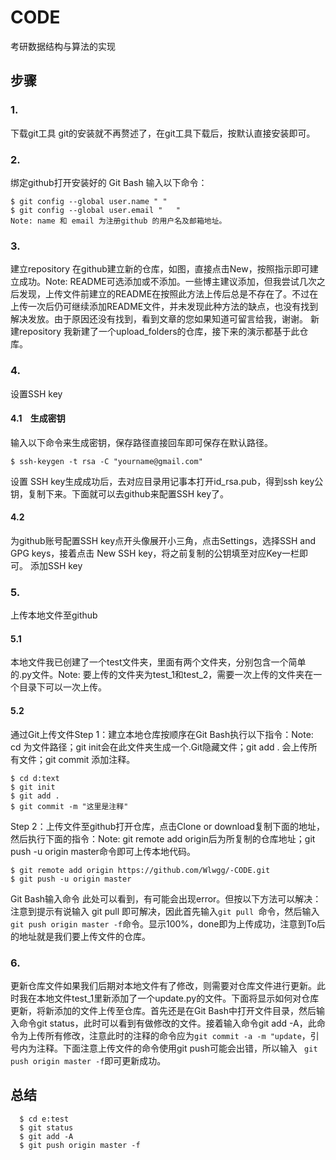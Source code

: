 # CODE

考研数据结构与算法的实现

## 步骤
### 1.    
下载git工具
git的安装就不再赘述了，在git工具下载后，按默认直接安装即可。
### 2.
绑定github打开安装好的 Git Bash 输入以下命令：
  ```
  $ git config --global user.name " "
  $ git config --global user.email "   "
  Note: name 和 email 为注册github 的用户名及邮箱地址。
```
### 3. 
建立repository
在github建立新的仓库，如图，直接点击New，按照指示即可建立成功。Note: README可选添加或不添加。一些博主建议添加，但我尝试几次之后发现，上传文件前建立的README在按照此方法上传后总是不存在了。不过在上传一次后仍可继续添加README文件，并未发现此种方法的缺点，也没有找到解决发放。由于原因还没有找到，看到文章的您如果知道可留言给我，谢谢。
  新建repository
  我新建了一个upload_folders的仓库，接下来的演示都基于此仓库。
### 4.
设置SSH key
#### 4.1    生成密钥
输入以下命令来生成密钥，保存路径直接回车即可保存在默认路径。
```
$ ssh-keygen -t rsa -C "yourname@gmail.com"
```
  设置 SSH key生成成功后，去对应目录用记事本打开id_rsa.pub，得到ssh key公钥，复制下来。下面就可以去github来配置SSH key了。
 #### 4.2 
 为github账号配置SSH key点开头像展开小三角，点击Settings，选择SSH and GPG keys，接着点击 New SSH key，将之前复制的公钥填至对应Key一栏即可。
  添加SSH key
 ### 5.   
 上传本地文件至github
 #### 5.1 
 本地文件我已创建了一个test文件夹，里面有两个文件夹，分别包含一个简单的.py文件。Note: 要上传的文件夹为test_1和test_2，需要一次上传的文件夹在一个目录下可以一次上传。
 #### 5.2 
 通过Git上传文件Step 1：建立本地仓库按顺序在Git Bash执行以下指令：Note: cd 为文件路径；git init会在此文件夹生成一个.Git隐藏文件；git add . 会上传所有文件；git commit 添加注释。
  ```
  $ cd d:text
  $ git init
  $ git add .
  $ git commit -m "这里是注释"
  ```
  Step 2：上传文件至github打开仓库，点击Clone or download复制下面的地址，然后执行下面的指令：Note: git remote add origin后为所复制的仓库地址；git push -u origin master命令即可上传本地代码。
  ```
  $ git remote add origin https://github.com/Wlwgg/-CODE.git
  $ git push -u origin master
  ```
  Git Bash输入命令
  此处可以看到，有可能会出现error。但按以下方法可以解决：注意到提示有说输入 git pull 即可解决，因此首先输入```git pull ```命令，然后输入```git push origin master -f```命令。显示100%，done即为上传成功，注意到To后的地址就是我们要上传文件的仓库。
 ### 6.  
 更新仓库文件如果我们后期对本地文件有了修改，则需要对仓库文件进行更新。此时我在本地文件test_1里新添加了一个update.py的文件。下面将显示如何对仓库更新，将新添加的文件上传至仓库。首先还是在Git Bash中打开文件目录，然后输入命令git status，此时可以看到有做修改的文件。接着输入命令git add -A，此命令为上传所有修改，注意此时的注释的命令应为```git commit -a -m "update```，引号内为注释。下面注意上传文件的命令使用git push可能会出错，所以输入
``` git push origin master -f```即可更新成功。
##  总结
```
  $ cd e:test
  $ git status
  $ git add -A
  $ git push origin master -f
```

